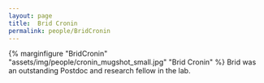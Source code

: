 ```yaml
---
layout: page
title:  Brid Cronin
permalink: people/BridCronin
---
```

{% marginfigure "BridCronin" "assets/img/people/cronin_mugshot_small.jpg" "Brid Cronin" %}
Brid was an outstanding Postdoc and research fellow in the lab.
